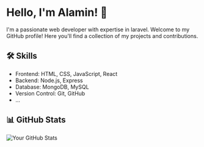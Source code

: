 # Hello, I'm Alamin! 👋


I'm a passionate web developer with expertise in laravel. Welcome to my GitHub profile! Here you'll find a collection of my projects and contributions.
 

## 🛠️ Skills

- Frontend: HTML, CSS, JavaScript, React
- Backend: Node.js, Express
- Database: MongoDB, MySQL
- Version Control: Git, GitHub
- ...

 

## 📊 GitHub Stats

![Your GitHub Stats](https://github-readme-stats.vercel.app/api?username=yourusername&show_icons=true&count_private=true&hide=contribs)

<!-- Additional badges, GitHub stats, Gists, etc. -->

